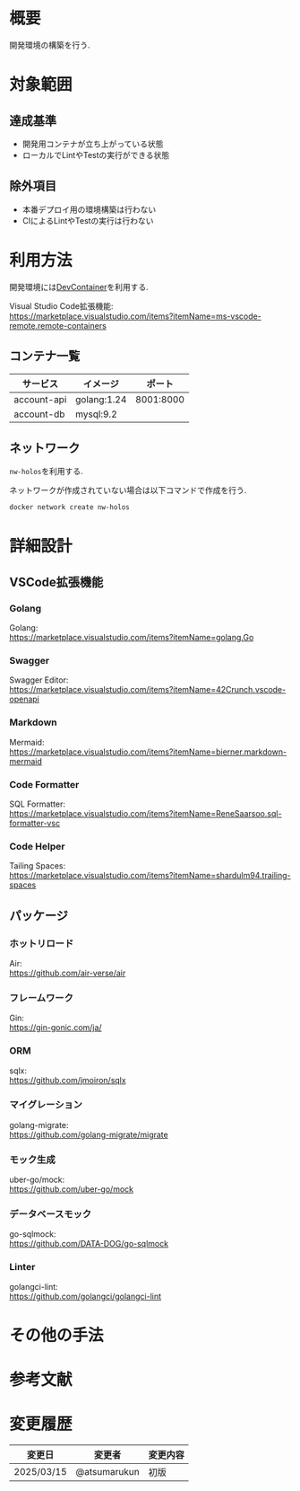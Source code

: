# 概要

開発環境の構築を行う.

# 対象範囲

## 達成基準

- 開発用コンテナが立ち上がっている状態
- ローカルでLintやTestの実行ができる状態

## 除外項目

- 本番デプロイ用の環境構築は行わない
- CIによるLintやTestの実行は行わない

# 利用方法

開発環境には[DevContainer](https://code.visualstudio.com/docs/devcontainers/containers)を利用する.

Visual Studio Code拡張機能:<br />
https://marketplace.visualstudio.com/items?itemName=ms-vscode-remote.remote-containers

## コンテナ一覧

| サービス | イメージ | ポート |
| --- | --- | --- |
| account-api | golang:1.24 | 8001:8000 |
| account-db | mysql:9.2 | |

## ネットワーク

`nw-holos`を利用する.

ネットワークが作成されていない場合は以下コマンドで作成を行う.
```bash
docker network create nw-holos
```

# 詳細設計

## VSCode拡張機能

### Golang

Golang:<br />
https://marketplace.visualstudio.com/items?itemName=golang.Go

### Swagger

Swagger Editor:<br />
https://marketplace.visualstudio.com/items?itemName=42Crunch.vscode-openapi

### Markdown

Mermaid:<br />
https://marketplace.visualstudio.com/items?itemName=bierner.markdown-mermaid

### Code Formatter

SQL Formatter:<br />
https://marketplace.visualstudio.com/items?itemName=ReneSaarsoo.sql-formatter-vsc

### Code Helper

Tailing Spaces:<br />
https://marketplace.visualstudio.com/items?itemName=shardulm94.trailing-spaces

## パッケージ

### ホットリロード

Air:<br />
https://github.com/air-verse/air

### フレームワーク

Gin:<br />
https://gin-gonic.com/ja/

### ORM

sqlx:<br />
https://github.com/jmoiron/sqlx

### マイグレーション

golang-migrate:<br />
https://github.com/golang-migrate/migrate

### モック生成

uber-go/mock:<br />
https://github.com/uber-go/mock

### データベースモック

go-sqlmock:<br />
https://github.com/DATA-DOG/go-sqlmock

### Linter

golangci-lint:<br />
https://github.com/golangci/golangci-lint

# その他の手法

# 参考文献

# 変更履歴

| 変更日 | 変更者 | 変更内容 |
| --- | --- | --- |
| 2025/03/15 | @atsumarukun | 初版 |

